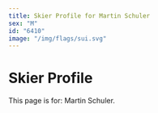 ```yaml
---
title: Skier Profile for Martin Schuler
sex: "M"
id: "6410"
image: "/img/flags/sui.svg" 
---
```


# Skier Profile

This page is for: Martin Schuler.
    